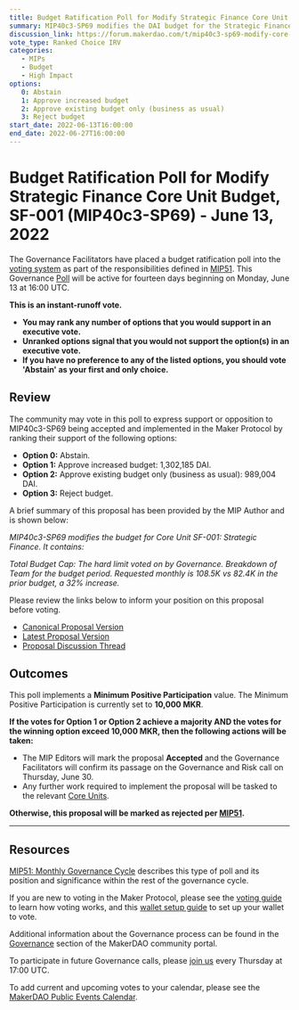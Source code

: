 ```yaml
---
title: Budget Ratification Poll for Modify Strategic Finance Core Unit Budget, SF-001 (MIP40c3-SP69) - June 13, 2022
summary: MIP40c3-SP69 modifies the DAI budget for the Strategic Finance Core Unit, SF-001.
discussion_link: https://forum.makerdao.com/t/mip40c3-sp69-modify-core-unit-budget-strategic-finance-sf-001/15090
vote_type: Ranked Choice IRV
categories:
   - MIPs
   - Budget
   - High Impact
options:
   0: Abstain
   1: Approve increased budget
   2: Approve existing budget only (business as usual)
   3: Reject budget
start_date: 2022-06-13T16:00:00
end_date: 2022-06-27T16:00:00
---
```


# Budget Ratification Poll for Modify Strategic Finance Core Unit Budget, SF-001 (MIP40c3-SP69) - June 13, 2022

The Governance Facilitators have placed a budget ratification poll into the [voting system](https://vote.makerdao.com/polling) as part of the responsibilities defined in [MIP51](https://mips.makerdao.com/mips/details/MIP51). This Governance [Poll](https://community-development.makerdao.com/en/learn/governance/on-chain-gov) will be active for fourteen days beginning on Monday, June 13 at 16:00 UTC.

**This is an instant-runoff vote.** 
- **You may rank any number of options that you would support in an executive vote.** 
- **Unranked options signal that you would not support the option(s) in an executive vote.**
- **If you have no preference to any of the listed options, you should vote 'Abstain' as your first and only choice.**

## Review

The community may vote in this poll to express support or opposition to MIP40c3-SP69 being accepted and implemented in the Maker Protocol by ranking their support of the following options:
* **Option 0:** Abstain.
* **Option 1:** Approve increased budget: 1,302,185 DAI.
* **Option 2:** Approve existing budget only (business as usual): 989,004 DAI.
* **Option 3:** Reject budget.

A brief summary of this proposal has been provided by the MIP Author and is shown below:

*MIP40c3-SP69 modifies the budget for Core Unit SF-001: Strategic Finance. It contains:*

*Total Budget Cap: The hard limit voted on by Governance.
Breakdown of Team for the budget period.
Requested monthly is 108.5K vs 82.4K in the prior budget, a 32% increase.*

Please review the links below to inform your position on this proposal before voting.
* [Canonical Proposal Version](https://github.com/makerdao/mips/blob/24779f52630df945595594759e4cb4b757f4c177/MIP40/MIP40c3-Subproposals/MIP40c3-SP69.md)
* [Latest Proposal Version](https://mips.makerdao.com/mips/details/MIP40c3SP69)
* [Proposal Discussion Thread](https://forum.makerdao.com/t/mip40c3-sp69-modify-core-unit-budget-strategic-finance-sf-001/15090)

## Outcomes

This poll implements a **Minimum Positive Participation** value. The Minimum Positive Participation is currently set to **10,000 MKR**.

**If the votes for Option 1 or Option 2 achieve a majority AND the votes for the winning option exceed 10,000 MKR, then the following actions will be taken:**
* The MIP Editors will mark the proposal **Accepted** and the Governance Facilitators will confirm its passage on the Governance and Risk call on Thursday, June 30. 
* Any further work required to implement the proposal will be tasked to the relevant [Core Units](https://mips.makerdao.com/mips/details/MIP38#mip38c2-core-unit-state).

**Otherwise, this proposal will be marked as rejected per [MIP51](https://mips.makerdao.com/mips/details/MIP51#mip51c2-ratification-poll).**

---

## Resources

[MIP51: Monthly Governance Cycle](https://mips.makerdao.com/mips/details/MIP51) describes this type of poll and its position and significance within the rest of the governance cycle.

If you are new to voting in the Maker Protocol, please see the [voting guide](https://community-development.makerdao.com/en/learn/governance/how-voting-works/) to learn how voting works, and this [wallet setup guide](https://community-development.makerdao.com/en/learn/governance/voting-setup/) to set up your wallet to vote.

Additional information about the Governance process can be found in the [Governance](https://community-development.makerdao.com/en/learn/governance) section of the MakerDAO community portal.

To participate in future Governance calls, please [join us](https://github.com/makerdao/community/tree/master/governance/governance-and-risk-meetings) every Thursday at 17:00 UTC.

To add current and upcoming votes to your calendar, please see the [MakerDAO Public Events Calendar](https://calendar.google.com/calendar/embed?src=makerdao.com_3efhm2ghipksegl009ktniomdk%40group.calendar.google.com&ctz=UTC&mode=week&showCalendars=0&showPrint=0).
